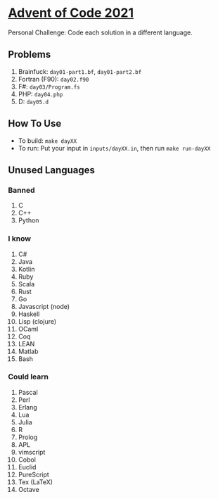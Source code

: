 [Advent of Code 2021](https://adventofcode.com/2021)
====================================================

Personal Challenge: Code each solution in a different language.

Problems
--------

1. Brainfuck: `day01-part1.bf`, `day01-part2.bf`
1. Fortran (F90): `day02.f90`
1. F#: `day03/Program.fs`
1. PHP: `day04.php`
2. D: `day05.d`

How To Use
----------

- To build: `make dayXX`
- To run: Put your input in `inputs/dayXX.in`, then run `make run-dayXX`

Unused Languages
----------------

### Banned
1. C
1. C++
1. Python

### I know

1. C#
1. Java
1. Kotlin
1. Ruby
1. Scala
1. Rust
1. Go
1. Javascript (node)
1. Haskell
1. Lisp (clojure)
1. OCaml
1. Coq
1. LEAN
1. Matlab
1. Bash

### Could learn

1. Pascal
1. Perl
1. Erlang
1. Lua
1. Julia
1. R
1. Prolog
1. APL
1. vimscript
1. Cobol
1. Euclid
1. PureScript
1. Tex (LaTeX)
1. Octave
